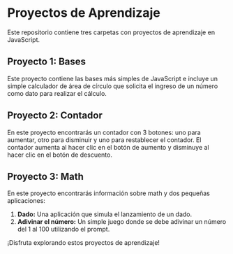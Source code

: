 # Proyectos de Aprendizaje

Este repositorio contiene tres carpetas con proyectos de aprendizaje en JavaScript.

## Proyecto 1: Bases

Este proyecto contiene las bases más simples de JavaScript e incluye un simple calculador de área de círculo que solicita el ingreso de un número como dato para realizar el cálculo.

## Proyecto 2: Contador

En este proyecto encontrarás un contador con 3 botones: uno para aumentar, otro para disminuir y uno para restablecer el contador. El contador aumenta al hacer clic en el botón de aumento y disminuye al hacer clic en el botón de descuento.

## Proyecto 3: Math

En este proyecto encontrarás información sobre math y dos pequeñas aplicaciones:

1. **Dado:** Una aplicación que simula el lanzamiento de un dado.
2. **Adivinar el número:** Un simple juego donde se debe adivinar un número del 1 al 100 utilizando el prompt.

¡Disfruta explorando estos proyectos de aprendizaje!
